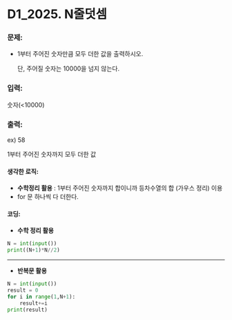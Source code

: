 # D1_2025. N줄덧셈

### 문제:

- 1부터 주어진 숫자만큼 모두 더한 값을 출력하시오.

  단, 주어질 숫자는 10000을 넘지 않는다.  



### 입력:

숫자(<10000)



### 출력:

ex) 58

1부터 주어진 숫자까지 모두 더한 값



#### 생각한 로직:

- **수학정리 활용** : 1부터 주어진 숫자까지 합이니까 등차수열의 합 (가우스 정리) 이용
- for 문 하나씩 다 더한다.



#### 코딩:

- **수학 정리 활용**

```python
N = int(input())
print((N+1)*N//2)
```

---

- **반복문 활용**

```python
N = int(input())
result = 0
for i in range(1,N+1):
    result+=i
print(result)
```

